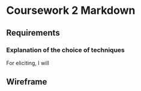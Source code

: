# Coursework 2 Markdown
## Requirements
### Explanation of the choice of techniques
For eliciting, I will
## Wireframe